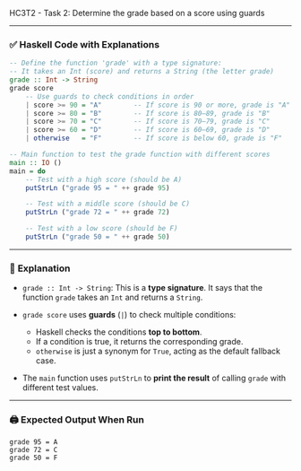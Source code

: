 HC3T2 - Task 2: Determine the grade based on a score using guards



---

### ✅ **Haskell Code with Explanations**

```haskell
-- Define the function 'grade' with a type signature:
-- It takes an Int (score) and returns a String (the letter grade)
grade :: Int -> String
grade score
    -- Use guards to check conditions in order
    | score >= 90 = "A"        -- If score is 90 or more, grade is "A"
    | score >= 80 = "B"        -- If score is 80–89, grade is "B"
    | score >= 70 = "C"        -- If score is 70–79, grade is "C"
    | score >= 60 = "D"        -- If score is 60–69, grade is "D"
    | otherwise   = "F"        -- If score is below 60, grade is "F"

-- Main function to test the grade function with different scores
main :: IO ()
main = do
    -- Test with a high score (should be A)
    putStrLn ("grade 95 = " ++ grade 95)

    -- Test with a middle score (should be C)
    putStrLn ("grade 72 = " ++ grade 72)

    -- Test with a low score (should be F)
    putStrLn ("grade 50 = " ++ grade 50)
```

---

### 🧠 **Explanation**

* `grade :: Int -> String`: This is a **type signature**. It says that the function `grade` takes an `Int` and returns a `String`.

* `grade score` uses **guards** (`|`) to check multiple conditions:

  * Haskell checks the conditions **top to bottom**.
  * If a condition is true, it returns the corresponding grade.
  * `otherwise` is just a synonym for `True`, acting as the default fallback case.

* The `main` function uses `putStrLn` to **print the result** of calling `grade` with different test values.

---

### 🖨️ Expected Output When Run

```
grade 95 = A
grade 72 = C
grade 50 = F
```
